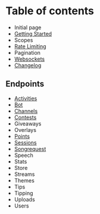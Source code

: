 # Table of contents

* Initial page
* [Getting Started](getting-started.md)
* Scopes
* [Rate Limiting](rate-limiting.md)
* Pagination
* [Websockets](websockets.md)
* [Changelog](changelog.md)

## Endpoints

* [Activities](endpoints/activities.md)
* [Bot](endpoints/bot.md)
* [Channels](endpoints/channels.md)
* [Contests](endpoints/contests.md)
* Giveaways
* Overlays
* [Points](endpoints/points.md)
* [Sessions](endpoints/sessions.md)
* [Songrequest](endpoints/songrequest.md)
* Speech
* Stats
* Store
* Streams
* Themes
* Tips
* Tipping
* Uploads
* Users

